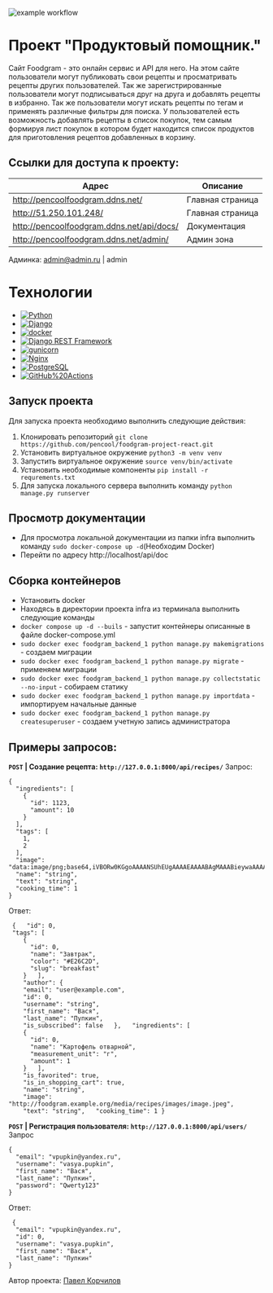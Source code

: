 ![example workflow](https://github.com/pencool/foodgram-project-react/actions/workflows/foodgram_workflow.yml/badge.svg)
# Проект "Продуктовый помощник."

Сайт Foodgram - это онлайн сервис и API для него. На этом сайте пользователи могут публиковать свои рецепты и просматривать рецепты других пользователей. Так же зарегистрированные пользователи могут подписываться друг на друга и добавлять рецепты в избранно. Так же пользователи могут искать рецепты по тегам и применять различные фильтры для поиска. У пользователей есть возможность добавлять рецепты в список покупок, тем самым формируя лист покупок в котором будет находится список продуктов для приготовления рецептов добавленных в корзину.

## Ссылки для доступа к проекту:

| Адрес| Описание |
|--|--|
| http://pencoolfoodgram.ddns.net/ | Главная страница |
|http://51.250.101.248/|Главная страница|
|http://pencoolfoodgram.ddns.net/api/docs/  | Документация |
|http://pencoolfoodgram.ddns.net/admin/|Админ зона|

Админка: admin@admin.ru | admin




# Технологии

 - [![Python](https://img.shields.io/badge/-Python-464646?style=flat-square&logo=Python)](https://www.python.org/)
 - [![Django](https://img.shields.io/badge/-Django-464646?style=flat-square&logo=Django)](https://www.djangoproject.com/)
 - [![docker](https://img.shields.io/badge/-Docker-464646?style=flat-square&logo=docker)](https://www.docker.com/)
 - [![Django REST Framework](https://img.shields.io/badge/-Django%20REST%20Framework-464646?style=flat-square&logo=Django%20REST%20Framework)](https://www.django-rest-framework.org/)
 - [![gunicorn](https://img.shields.io/badge/-gunicorn-464646?style=flat-square&logo=gunicorn)](https://gunicorn.org/)
 - [![Nginx](https://img.shields.io/badge/-NGINX-464646?style=flat-square&logo=NGINX)](https://nginx.org/ru/)
 - [![PostgreSQL](https://img.shields.io/badge/-PostgreSQL-464646?style=flat-square&logo=PostgreSQL)](https://www.postgresql.org/)
 - [![GitHub%20Actions](https://img.shields.io/badge/-GitHub%20Actions-464646?style=flat-square&logo=GitHub%20actions)](https://github.com/features/actions)

## Запуск проекта

Для запуска проекта необходимо выполнить следующие действия:

 1. Клонировать репозиторий `git clone https://github.com/pencool/foodgram-project-react.git`
 2. Установить виртуальное окружение `python3 -m venv venv`
 3. Запустить виртуальное окружение `source venv/bin/activate`
 4. Установить необходимые компоненты `pip install -r requrements.txt`
 5. Для запуска локального сервера выполнить команду `python manage.py runserver`

## Просмотр документации

 - Для просмотра локальной документации из папки infra выполнить команду `sudo docker-compose up -d`(Необходим Docker)
 - Перейти по адресу http://localhost/api/doc
  
## Сборка контейнеров
 - Установить docker
 - Находясь в директории проекта infra из терминала выполнить следующие команды
 - `docker compose up -d --buils` - запустит контейнеры описанные в файле docker-compose.yml
 - `sudo docker exec foodgram_backend_1 python manage.py makemigrations` - создаем миграции
 - `sudo docker exec foodgram_backend_1 python manage.py migrate` - применяем миграции
 - `sudo docker exec foodgram_backend_1 python manage.py collectstatic --no-input` - собираем статику
 - `sudo docker exec foodgram_backend_1 python manage.py importdata` - импортируем начальные данные
 - `sudo docker exec foodgram_backend_1 python manage.py createsuperuser` - создаем учетную запись администратора

## Примеры запросов:
**`POST` | Создание рецепта: `http://127.0.0.1:8000/api/recipes/`**
Запрос:

    {
      "ingredients": [
        {
          "id": 1123,
          "amount": 10
        }
      ],
      "tags": [
        1,
        2
      ],
      "image": "data:image/png;base64,iVBORw0KGgoAAAANSUhEUgAAAAEAAAABAgMAAABieywaAAAACVBMVEUAAAD///9fX1/S0ecCAAAACXBIWXMAAA7EAAAOxAGVKw4bAAAACklEQVQImWNoAAAAggCByxOyYQAAAABJRU5ErkJggg==",
      "name": "string",
      "text": "string",
      "cooking_time": 1
    }

 
Ответ:

     {   "id": 0,   
     "tags": [
        {
          "id": 0,
          "name": "Завтрак",
          "color": "#E26C2D",
          "slug": "breakfast"
        }   ],   
        "author": {
        "email": "user@example.com",
        "id": 0,
        "username": "string",
        "first_name": "Вася",
        "last_name": "Пупкин",
        "is_subscribed": false   },   "ingredients": [
        {
          "id": 0,
          "name": "Картофель отварной",
          "measurement_unit": "г",
          "amount": 1
        }   ],   
        "is_favorited": true,   
        "is_in_shopping_cart": true,   
        "name": "string",   
        "image": "http://foodgram.example.org/media/recipes/images/image.jpeg",   
        "text": "string",   "cooking_time": 1 }


**`POST` | Регистрация пользователя: `http://127.0.0.1:8000/api/users/`**
Запрос

    {
      "email": "vpupkin@yandex.ru",
      "username": "vasya.pupkin",
      "first_name": "Вася",
      "last_name": "Пупкин",
      "password": "Qwerty123"
    }

Ответ:

     {
      "email": "vpupkin@yandex.ru",
      "id": 0,
      "username": "vasya.pupkin",
      "first_name": "Вася",
      "last_name": "Пупкин"
    }

Автор проекта: [Павел Корчилов](https://github.com/pencool)
